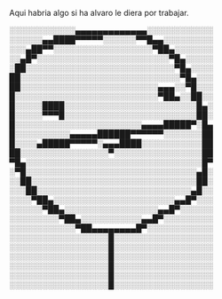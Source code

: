 Aqui habria algo si ha alvaro le diera por trabajar.


░░░░░░░░░░░░▄▄▄▄▄▄▄▄▄▄▄▄▄░░░░░░░░░░░░
░░░░░░▄▄████▀▀▀▀▀░░░░░░▀▀█▄▄░░░░░░░░░
░░░▄██▀▀░░░░░░░░░░░░░░░░░░▀██▄░░░░░░░
░░▄█▀░░░░░░░░░░░░░░░░░░░░░░░░▀█▄░░░░░
░██░░░░░░░░░░░░░░░░░░░░░░░░░░░▀█▄░░░░
██░░░░░░░░░░░░░░░░░░░░░░░░░░░░░▀█▄░░░
██░░░░░░░░░░░░░░░░░░░░░░░░░▄▄▄░░▀█░░░
█░░░░░░░░░░░░░░░░░░░░░░░░░░▀██▄░░██░░
█░░░░░████░░░░░░░░░░░░░░░░░░░░░░░░█▄░
█░░░░░▀▀▀█░░░░░░░░░░░░░░░░░░░░░░░░██░
█░░░░░░░░░░░░░░░░░░░░░░░▄▄▄▄█████▀░█▄
█░░░░░░░░░░▄▄▄▄▄██████▀▀▀▀▀▀░░░░░░░██
█░░░░▄█████▀▀▀▀▀░▄▄▄████░░░░░░░░░░░██
██░░░░░░░░░░░░░░░░▀░░░░░░░░░░░░░░░░██
▀█▄░░░░░░░░░░░░░░░░░░░░░░░░░░░░░░░░█▀
░▀█░░░░░░░░░░░░░░░░░░░░░░░░░░░░░░░▄█░
░░██░░░░░░░░░░░░░░░░░░░░░░░░░░░░░░██░
░░░██░░░░░░░░░░░░░░░░░░░░░░░░░░░░▄█░░
░░░░▀██▄░░░░░░░░░░░░░░░░░░░░░░▄▄█▀░░░
░░░░░░▀██▄░░░░░░░░░░░░░░░░░▄▄█▀░░░░░░
░░░░░░░░░▀██▄░░░░░░░░░░░▄▄█▀░░░░░░░░░
░░░░░░░░░░░░▀██▄▄▄▄▄▄▄▄█▀░░░░░░░░░░░░
░░░░░░░░░░░░░░░░░░█░░░░░░░░░░░░░░░░░░
░░░░░░░░░░░░░░░░░░█░░░░░░░░░░░░░░░░░░
░░░░░░░░░░░░░░░░░░█░░░░░░░░░░░░░░░░░░
░░░░░░░░░░░░░░░░░░█░░░░░░░░░░░░░░░░░░
░░░░░░░░░░░░░░░░░░█░░░░░░░░░░░░░░░░░░
░░░░░░░░░░░░░░░░░░█░░░░░░░░░░░░░░░░░░
